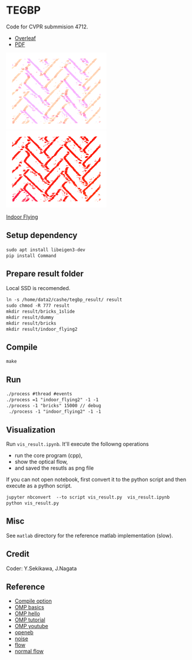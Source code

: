 # TEGBP
Code for CVPR submmision 4712.

- [Overleaf](https://www.overleaf.com/project/634f900abe6816625b0e860e)
- [PDF](https://github.com/DensoITLab/tegbp/blob/master/material/CVPR2023_4712.pdf)

![normal (input)](https://github.com/DensoITLab/tegbp/blob/master/material/flo_1_00009.png "normal (input)")
![full (output)](https://github.com/DensoITLab/tegbp/blob/master/material/flo_0_00009.png "full (output)")
<!-- <img src="https://github.com/DensoITLab/tegbp/blob/master/material/flo_1_00009.png" alt="normal flow"  title="normal flow"> -->
<!-- <img src="https://github.com/DensoITLab/tegbp/blob/master/material/flo_0_00009.png" alt="full flow"  title="full flow"> -->

[Indoor Flying](https://user-images.githubusercontent.com/270088/208863063-4f1a154f-bb05-4ff9-a4c0-67d1bd6a7e3f.mov)


## Setup dependency 
```
sudo apt install libeigen3-dev
pip install Command
```

## Prepare result folder
Local SSD is recomended.
```
ln -s /home/data2/cashe/tegbp_result/ result
sudo chmod -R 777 result
mkdir result/bricks_1slide
mkdir result/dummy
mkdir result/bricks
mkdir result/indoor_flying2
```

## Compile 
```
make
```

## Run
```
./process #thread #events
./process =1 "indoor_flying2" -1 -1
./process -1 "bricks" 15000 // debug
 ./process -1 "indoor_flying2" -1 -1
```

## Visualization
Run `vis_result.ipynb`.
It'll execute the followng operations
- run the core program (cpp),
- show the optical flow,
- and saved the resutls as png file

If you can not open notebook, first convert it to the python script and then execute as a python script.
```
jupyter nbconvert  --to script vis_result.py  vis_result.ipynb 
python vis_result.py 
```

## Misc
See  `matlab` directory for the reference matlab implementation (slow).

## Credit
Coder: Y.Sekikawa, J.Nagata

## Reference
- [Compile option](https://ac-as.net/gcc-optimization-option/)
- [OMP basics](https://ichigopack.net/openmp/omp_base_3.html)
- [OMP hello](https://curc.readthedocs.io/en/latest/programming/OpenMP-C.html#id2)
- [OMP tutorial](https://msu-cmse-courses.github.io/cmse401-S21-student/assignments/0225-HW2_OMP.html)
- [OMP youtube](https://www.youtube.com/playlist?list=PLLX-Q6B8xqZ8n8bwjGdzBJ25X2utwnoEG)
- [openeb](https://github.com/prophesee-ai/openeb)
- [noise](https://docs.prophesee.ai/stable/metavision_sdk/modules/cv/samples/noise_filtering_cpp.html#chapter-sdk-cv-samples-noise-filtering-cpp)
- [flow](https://docs.prophesee.ai/stable/metavision_sdk/modules/cv/samples/flow.html#chapter-sdk-cv-samples-flow)
- [normal flow](https://github.com/gorchard/FPGA_event_based_optical_flow)
